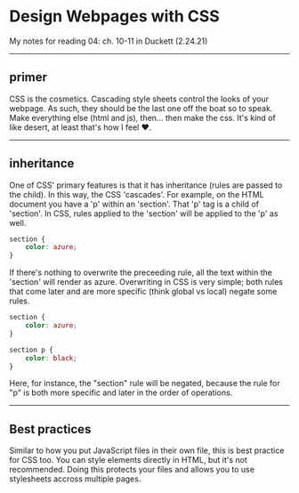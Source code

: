 # Design Webpages with CSS

My notes for reading 04: ch. 10-11 in Duckett (2.24.21)

----

## primer

CSS is the cosmetics. Cascading style sheets control the looks of your webpage. As such, they should be the last one off the boat so to speak. Make everything else (html and js), then... then make the css. It's kind of like desert, at least that's how I feel ❤️.

----

## inheritance

One of CSS' primary features is that it has inheritance (rules are passed to the child). In this way, the CSS 'cascades'. For example, on the HTML document you have a 'p' within an 'section'. That 'p' tag is a child of 'section'. In CSS, rules applied to the 'section' will be applied to the 'p' as well.

```css
section {
    color: azure;
}
```

If there's nothing to overwrite the preceeding rule, all the text within the 'section' will render as azure. Overwriting in CSS is very simple; both rules that come later and are more specific (think global vs local) negate some rules.

````css
section {
    color: azure;
}

section p {
    color: black;
}
````

Here, for instance, the "section" rule will be negated, because the rule for "p" is both more specific and later in the order of operations.

----

## Best practices

Similar to how you put JavaScript files in their own file, this is best practice for CSS too. You can style elements directly in HTML, but it's not recommended. Doing this protects your files and allows you to use stylesheets accross multiple pages.